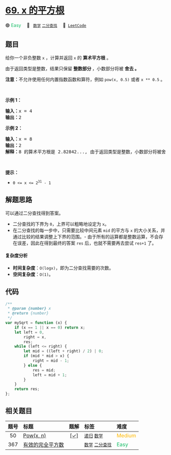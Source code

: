 # [69. x 的平方根 ](https://leetcode.com/problems/sqrtx)

🟢 <font color=#15bd66>Easy</font>&emsp; 🔖&ensp; [`数学`](/tag/math.md) [`二分查找`](/tag/binary-search.md)&emsp; 🔗&ensp;[`LeetCode`](https://leetcode.com/problems/sqrtx)

## 题目

<p>给你一个非负整数 <code>x</code> ，计算并返回&nbsp;<code>x</code>&nbsp;的 <strong>算术平方根</strong> 。</p>

<p>由于返回类型是整数，结果只保留 <strong>整数部分 </strong>，小数部分将被 <strong>舍去 。</strong></p>

<p><strong>注意：</strong>不允许使用任何内置指数函数和算符，例如 <code>pow(x, 0.5)</code> 或者 <code>x ** 0.5</code> 。</p>

<p>&nbsp;</p>

<p><strong>示例 1：</strong></p>

<pre>
<strong>输入：</strong>x = 4
<strong>输出：</strong>2
</pre>

<p><strong>示例 2：</strong></p>

<pre>
<strong>输入：</strong>x = 8
<strong>输出：</strong>2
<strong>解释：</strong>8 的算术平方根是 2.82842..., 由于返回类型是整数，小数部分将被舍去。
</pre>

<p>&nbsp;</p>

<p><strong>提示：</strong></p>

<ul>
	<li><code>0 &lt;= x &lt;= 2<sup>31</sup> - 1</code></li>
</ul>


## 解题思路

可以通过二分查找得到答案。

- 二分查找的下界为 `0`，上界可以粗略地设定为 `x`。
- 在二分查找的每一步中，只需要比较中间元素 `mid` 的平方与 `x` 的大小关系，并通过比较的结果调整上下界的范围。- 由于所有的运算都是整数运算，不会存在误差，因此在得到最终的答案 `res` 后，也就不需要再去尝试 `res+1` 了。

#### 复杂度分析

- **时间复杂度**：`O(logx)`，即为二分查找需要的次数。
- **空间复杂度**：`O(1)`。

## 代码

```javascript
/**
 * @param {number} x
 * @return {number}
 */
var mySqrt = function (x) {
	if (x == 1 || x == 0) return x;
	let left = 0,
		right = x,
		res;
	while (left <= right) {
		let mid = ((left + right) / 2) | 0;
		if (mid * mid > x) {
			right = mid - 1;
		} else {
			res = mid;
			left = mid + 1;
		}
	}
	return res;
};
```

## 相关题目

<!-- prettier-ignore -->
| 题号 | 标题 | 题解 | 标签 | 难度 |
| :------: | :------ | :------: | :------ | :------ |
| 50 | [Pow(x, n)](https://leetcode.com/problems/powx-n) | [[✓]](/problem/0050.md) |  [`递归`](/tag/recursion.md) [`数学`](/tag/math.md) | <font color=#ffb800>Medium</font> |
| 367 | [有效的完全平方数](https://leetcode.com/problems/valid-perfect-square) |  |  [`数学`](/tag/math.md) [`二分查找`](/tag/binary-search.md) | <font color=#15bd66>Easy</font> |